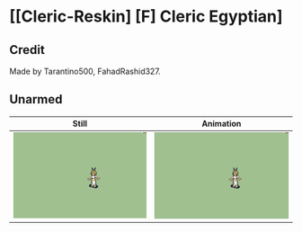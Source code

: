 # [\[Cleric-Reskin\] \[F\] Cleric Egyptian]

## Credit

Made by Tarantino500, FahadRashid327.
	
## Unarmed

| Still | Animation |
| :---: | :-------: |
| ![Unarmed still](./Unarmed_000.png) | ![Unarmed animation](./Unarmed.gif) |
